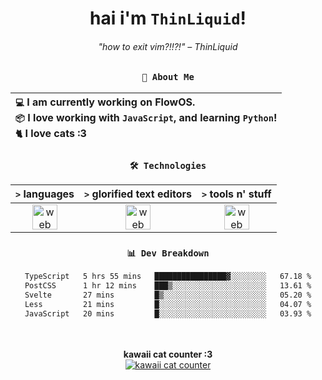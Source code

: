<div align="center">
  
  # hai i'm `ThinLiquid`!
  ###### "how to exit vim?!!?!" – ThinLiquid
  
  ### `👤 About Me`

  | `💻`  I am currently working on __FlowOS__.<br/>`📦`  I love working with `JavaScript`, and learning `Python`!</br>`🐈`  I love cats :3 |
  |:---|

  
  ### `🛠️ Technologies`
  
  | `>` **languages**  | `>` **glorified text editors** | `>` **tools n' stuff** |
  |:------------------:|:------------------------------:|:----------------------:|
  | <img src="https://skillicons.dev/icons?i=ts,js,react" alt="web dev" height="40"/> | <img src="https://skillicons.dev/icons?i=vscode,eclipse,idea" alt="web dev" height="40"/> | <img src="https://skillicons.dev/icons?i=bash,git,photoshop" alt="web dev" height="40"/> |
  
  ### `📊 Dev Breakdown`
  
  <!--START_SECTION:waka-->

```txt
TypeScript   5 hrs 55 mins   ████████████████▓░░░░░░░░   67.18 %
PostCSS      1 hr 12 mins    ███▒░░░░░░░░░░░░░░░░░░░░░   13.61 %
Svelte       27 mins         █▒░░░░░░░░░░░░░░░░░░░░░░░   05.20 %
Less         21 mins         █░░░░░░░░░░░░░░░░░░░░░░░░   04.07 %
JavaScript   20 mins         █░░░░░░░░░░░░░░░░░░░░░░░░   03.93 %
```

<!--END_SECTION:waka-->
  
  <br/><br/>
  <b>kawaii cat counter :3</b><br/>
  [![kawaii cat counter](https://count.getloli.com/get/@ThinLiquid?theme=moebooru)](https://moe-counter.glitch.me)
</div>

